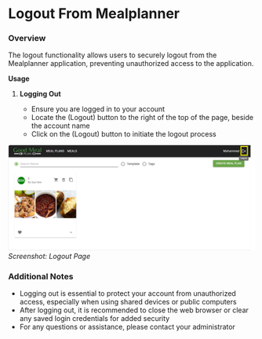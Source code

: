 # Logout From Mealplanner 

### Overview
The logout functionality allows users to securely logout from the Mealplanner application, preventing unauthorized access to the application.


**Usage**

1. **Logging Out**

    - Ensure you are logged in to your account
    - Locate the (Logout) button to the right of the top of the page, beside the account name
    - Click on the (Logout) button to initiate the logout process

![Logout Page](./Meal_Planner_logout.png)
*Screenshot: Logout Page*
### Additional Notes
- Logging out is essential to protect your account from unauthorized access, especially when using shared devices or public computers
- After logging out, it is recommended to close the web browser or clear any saved login credentials for added security
- For any questions or assistance, please contact your administrator
